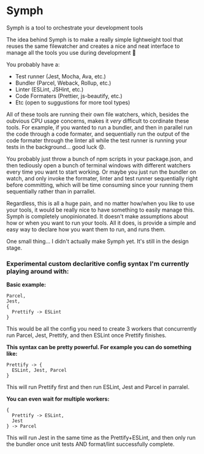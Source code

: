 # Symph
Symph is a tool to orchestrate your development tools

The idea behind Symph is to make a really simple lightweight tool that reuses the same filewatcher and creates a nice and neat interface to manage all the tools you use during development :rocket: 

You probably have a:
* Test runner (Jest, Mocha, Ava, etc.)
* Bundler (Parcel, Weback, Rollup, etc.)
* Linter (ESLint, JSHint, etc.)
* Code Formaters (Prettier, js-beautify, etc.)
* Etc (open to suggustions for more tool types)

All of these tools are running their own file watchers, which, besides the oubvious CPU usage concerns, makes it *very* difficult to cordinate these tools. For example, if you wanted to run a bundler, and then in parallel run the code through a code formater, and sequentially run the output of the code formater through the linter all while the test runner is running your tests in the background... good luck :worried:.

You probably just throw a bunch of npm scripts in your package.json, and then tediously open a bunch of terminal windows with different watchers every time you want to start working. Or maybe you just run the bundler on watch, and only invoke the formater, linter and test runner sequentially right before committing, which will be time consuming since your running them sequentially rather than in parrallel.

Regardless, this is all a huge pain, and no matter how/when you like to use your tools, it would be really nice to have something to easily manage this. Symph is completely unopinionated. It doesn't make assumptions about how or when you want to run your tools. All it does, is provide a simple and easy way to declare how you want them to run, and runs them.

One small thing... I didn't actually make Symph yet. It's still in the design stage.


### Experimental custom declaritive config syntax I'm currently playing around with:

**Basic example:**
```
Parcel,
Jest,
{
  Prettify -> ESLint
}  
```
This would be all the config you need to create 3 workers that concurrently run Parcel, Jest, Prettify, and then ESLint once Prettify finishes.


**This syntax can be pretty powerful. For example you can do something like:**
```
Prettify -> {
  ESLint, Jest, Parcel
}
```
This will run Prettify first and then run ESLint, Jest and Parcel in parralel.



**You can even wait for multiple workers:**
```
{
  Prettify -> ESLint,
  Jest
} -> Parcel
```
This will run Jest in the same time as the Prettify+ESLint, and then only run the bundler once unit tests AND format/lint successfully complete.
